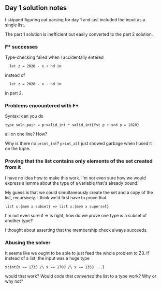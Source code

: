 ## Day 1 solution notes

I skipped figuring out parsing for day 1 and just included the input as
a single list.

The part 1 solution is inefficient but easily converted to the part 2 solution.

### F* successes

Type-checking failed when I accidentally entered 
```
  let z = 2020 - x + hd in
```
instead of
```
  let z = 2020 - x - hd in
```

in part 2.

### Problems encountered with F*

Syntax: can you do

```
type soln_pair = p:valid_int * valid_int{fst p + snd p = 2020}
```

all on one line?  How?

Why is there no `print_int`?  `print_all` just showed garbage when I used it
on the tuple.

### Proving that the list contains only elements of the set created from it

I have no idea how to make this work.  I'm not even sure how we would express
a lemma about the type of a variable that's already bound.

My guess is that we could simultaneously create the set and a copy of the
list, recursively. I think we'd first have to prove that

```
list x:{mem x subset} => list x:{mem x superset}
```

I'm not even sure if => is right, how do we prove one type is a subset
of another type?

I thought about asserting that the membership check always succeeds.

### Abusing the solver

It seems like we ought to be able to just feed the whole problem to Z3. If instead of a list, the input was a huge type

```
x:int{x == 1735 /\ x == 1700 /\ x == 1358 ...}
``` 

would that work?  Would code that _converted_ the list to a type work?
Why or why not?
